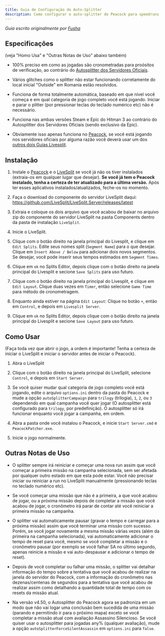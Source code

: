 ```yaml
---
title: Guia de Configuração do Auto-Splitter
description: Como configurar o auto-splitter do Peacock para speedruns do jogo.
---
```


_Guia escrito originalmente por [Fusha](https://www.speedrun.com/user/Fusha)_

## Especificações

(veja "Homo Usa" e "Outras Notas de Uso" abaixo também)

-   100% preciso em como as jogadas são cronometradas para proósitos de verificação, ao contrário do [Autosplitter dos Servidores Oficiais](https://www.speedrun.com/hitman_3/guide/kbydm).

-   Vários glitches como o splitter não estar funcionando corretamente do local inicial "Outside" em Romania estão resolvidos.

-   Funciona de forma totalmente automática, baseado em que nível você começa e em qual categoria de jogo completo você está jogando. Iniciar e parar o plitter (por pressionar teclas do teclado numérico etc) não é necessário.

-   Funciona nas ambas versões Steam e Epic do Hitman 3 ao contrário do Autosplitter dos Servidores Oficiais (sendo exclusivo da Epic).

-   Obviamente isso apenas funciona no [Peacock](https://thepeacockproject.org/wiki/intel/), se você está jogando nos servidores oficiais por alguma razão você deverá usar um dos [outros dois Guias Livesplit](https://www.speedrun.com/hitman_3/guides).

## Instalação

1. Instale o [Peacock](https://thepeacockproject.org/wiki/intel/) e o [LiveSplit](https://livesplit.org/downloads/) se você já não os tiver instalados (extraia-os em qualquer lugar que desejar). **Se você já tem o Peacock instalado, tenha a certeza de ter atualizado para a última versão.** Após ter esses aplicativos instalados/atualizados, feche-os no momento.

2. Faça o download do componente do servidor LiveSplit daqui: https://github.com/LiveSplit/LiveSplit.Server/releases/latest

3. Extraia e coloque os dois arquivo que você acabou de baixar no arquivo zip do componente do servidor LiveSplit na pasta Components dentro da pasta de instalação `LiveSplit`.

4. Inicie o LiveSplit.

5. Clique com o botão direito na janela principal do Livesplit, e clique em `Edit Splits`. Edite seus nomes split (`Segment Name`) para o que desejar. Clique em `Insert Above / Below` para adicionar dois novos segmentos. Se desejar, você pode inserir seus tempos estimados em `Segment Times`.

6. Clique em `ok` no Splits Editor, depois clique com o botão direito na janela principal do Livesplit e secione `Save Splits` para uso futuro.

7. Clique com o botão direito na janela principal do Livesplit, e clique em `Edit Layout`. Clique duas vezes em `Timer`, então selecione `Game Time` para método de cronometragem.

8. Enquanto ainda estiver na página `Edit Layout`: Clique no botão `+`, então em `Control`, e depois em `Livesplit Server`.

9. Clique em `ok` no Splits Editor, depois clique com o botão direito na janela principal do Livesplit e secione `Save Layout` para uso futuro.

## Como Usar

(Faça toda vez que abrir o jogo, a ordem é importante! Tenha a certeza de iniciar o LiveSplit e iniciar o servidor antes de iniciar o Peacock).

1. Abra o LiveSplit

2. Clique com o botão direito na janela principal do LiveSplit, selecione `Control`, e depois em `Start Server`.

3. Se você quiser mudar qual categoria de jogo completo você está jogando, edite o arquivo `options.ini` dentro da pasta do Peacock e mude a opção `autoSplitterCampaign` para `trilogy` (trilogia), `1`, `2`, ou `3` dependendo em qual campanha você quer jogar (O autosplitter está configurado para `trilogy`, por predefinição). O autosplitter só irá funcionar enquanto você jogar a campanha, em ordem.

4. Abra a pasta onde você instalou o Peacock, e inicie `Start Server.cmd` e `PeacockPatcher.exe`.

5. Inicie o jogo normalmente.

## Outras Notas de Uso

-   O splitter sempre irá reiniciar e começar uma nova run assim que você começar a primeira missão na campanha selecionada, sem ser afetada por qualquer outro estado em que esta pode estar. Você não precisar iniciar ou reiniciar a run no LiveSplit manualmente (pressionando teclas no teclado numérico etc).

-   Se você começar uma missão que não é a primeira, a que você acabou de jogar, ou a próxima missão depois de completar a missão que você acabou de jogar, o cronômetro irá parar de contar até você reiniciar a primeira missão na campanha.

-   O splitter vai automaticamente pausar (gravar o tempo e carregar para a próxima missão) assim que você terminar uma missão com sucesso. Porém, se você jogar novamente a mesma missão várias vezes (além da primeira na campanha selecionada), vai automaticamente adicionar o tempo de reset para você, mesmo se você completar a missão e o cronômetro pausar (por exemplo se você falhar SA no último segundo, apenas reinicie a missão e vai auto-despausar e adicionar o tempo de reset).

-   Depois de você completar ou falhar uma missão, o splitter vai detalhar informação do tempo sobre a tentativa que você acabou de realizar na janela do servidor do Peacock, com a informação do cronômetro nas dezenas/centenas de segundos para a tentativa que você acabou de realizar assim como detalhando a quantidade total de tempo com os resets da missão atual.

-   Na versão v4.50, o Autosplitter do Peacock agora se padroniza em um modo que não vai logar uma conclusão bem sucedida de uma missão (parando e permitindo ir para o próximo mapa) exceto se você completar a missão atual com avaliação Assassino Silencioso. Se você quiser usar o autosplitter para jogadas any% (qualquer avaliação), mude a opção `autoSplitterForceSilentAssassin` em `options.ini` para `false`.
